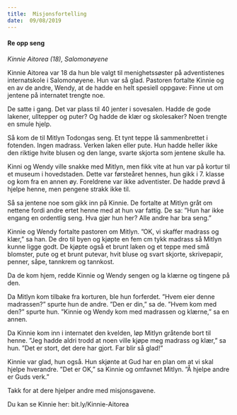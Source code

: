 ```yaml
---
title:  Misjonsfortelling
date:  09/08/2019
---
```


#### Re opp seng

_Kinnie Aitorea (18), Salomonøyene_

Kinnie Aitorea var 18 da hun ble valgt til menighetssøster på adventistenes internatskole i Salomonøyene. Hun var så glad. Pastoren fortalte Kinnie og en av de andre, Wendy, at de hadde en helt spesiell oppgave: Finne ut om jentene på internatet trengte noe.

De satte i gang. Det var plass til 40 jenter i sovesalen. Hadde de gode lakener, ulltepper og puter? Og hadde de klær og skolesaker? Noen trengte en smule hjelp.

Så kom de til Mitlyn Todongas seng. Et tynt teppe lå sammenbrettet i fotenden. Ingen madrass. Verken laken eller pute. Hun hadde heller ikke den riktige hvite blusen og den lange, svarte skjorta som jentene skulle ha.

Kinni og Wendy ville snakke med Mitlyn, men fikk vite at hun var på kortur til et museum i hovedstaden. Dette var førsteåret hennes, hun gikk i 7. klasse og kom fra en annen øy. Foreldrene var ikke adventister. De hadde prøvd å hjelpe henne, men pengene strakk ikke til.

Så sa jentene noe som gikk inn på Kinnie. De fortalte at Mitlyn gråt om nettene fordi andre ertet henne med at hun var fattig. De sa: ”Hun har ikke engang en ordentlig seng. Hva gjør hun her? Alle andre har bra seng.”

Kinnie og Wendy fortalte pastoren om Mitlyn. ”OK, vi skaffer madrass og klær,” sa han. De dro til byen og kjøpte en fem cm tykk madrass så Mitlyn kunne ligge godt. De kjøpte også et brunt laken og et teppe med små blomster, pute og et brunt putevar, hvit bluse og svart skjorte, skrivepapir, penner, såpe, tannkrem og tannkost.

Da de kom hjem, redde Kinnie og Wendy sengen og la klærne og tingene på den.

Da Mitlyn kom tilbake fra korturen, ble hun forferdet. ”Hvem eier denne madrassen?” spurte hun de andre. ”Den er din,” sa de. ”Hvem kom med den?” spurte hun. ”Kinnie og Wendy kom med madrassen og klærne,” sa en annen.

Da Kinnie kom inn i internatet den kvelden, løp Mitlyn gråtende bort til henne. ”Jeg hadde aldri trodd at noen ville kjøpe meg madrass og klær,” sa hun. ”Det er stort, det dere har gjort. Far blir så glad!”

Kinnie var glad, hun også. Hun skjønte at Gud har en plan om at vi skal hjelpe hverandre. ”Det er OK,” sa Kinnie og omfavnet Mitlyn. ”Å hjelpe andre er Guds verk.”

Takk for at dere hjelper andre med misjonsgavene.

Du kan se Kinnie her: bit.ly/Kinnie-Aitorea